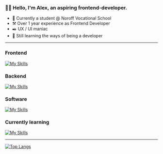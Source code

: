 ### 👋🏼 Hello, I'm Alex, an aspiring frontend-developer.

- 📖 Currently a student @ Noroff Vocational School
- ⚒️ Over 1 year experience as Frontend Developer
- ✒️ UX / UI maniac
- 🏫 Still learning the ways of being a developer

---

### Frontend
[![My Skills](https://skillicons.dev/icons?i=js,html,css,sass,jest,cypress,bootstrap,tailwind,git,svelte&perline=4)](https://skillicons.dev)

### Backend
[![My Skills](https://skillicons.dev/icons?i=nodejs,express,mysql,mongodb&perline=4)](https://skillicons.dev)

### Software
[![My Skills](https://skillicons.dev/icons?i=figma,ai,pr,ae,ps,postman&perline=4)](https://skillicons.dev)

### Currently learning
[![My Skills](https://skillicons.dev/icons?i=react,ts)](https://skillicons.dev)

---

[![Top Langs](https://github-readme-stats.vercel.app/api/top-langs/?username=alexdalene&layout=compact&theme=transparent)](https://github.com/alexdalene/)
